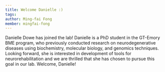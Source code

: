 ```yaml
---
title: Welcome Danielle :)
tags:
author: Ming-fai Fong
member: mingfai-fong
---
```


Danielle Dowe has joined the lab! Danielle is a PhD student in the GT-Emory BME program, who previously conducted research on neurodegenerative diseases using biochemistry, molecular biology, and genomics techniques.  Looking forward, she is interested in development of tools for neurorehabilitation and we are thrilled that she has chosen to pursue this goal in our lab.  Welcome, Danielle! 
